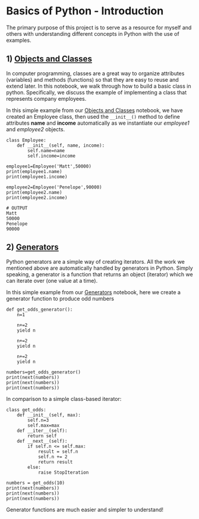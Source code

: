 # Basics of Python - Introduction
The primary purpose of this project is to serve as a resource for myself and others with understanding different concepts in Python with the use of examples.

## 1) [Objects and Classes](https://github.com/mkosaka1/Python_Basics/blob/master/1.Classes_%26_Objects.ipynb)

In computer programming, classes are a great way to organize attributes (variables) and methods (functions) so that they are easy to reuse and extend later. In this notebook, we walk through how to build a basic class in python. Specifically, we discuss the example of implementing a class that represents company employees.

In this simple example from our [Objects and Classes](https://github.com/mkosaka1/Python_Basics/blob/master/1.Classes_%26_Objects.ipynb) notebook, we have created an Employee class, then used the ```__init__()``` method to define attributes **name** and **income** automatically as we instantiate our *employee1* and *employee2* objects.

```
class Employee:
    def __init__(self, name, income):
        self.name=name
        self.income=income

employee1=Employee('Matt',50000)
print(employee1.name)
print(employee1.income)

employee2=Employee('Penelope',90000)
print(employee2.name)
print(employee2.income)

# OUTPUT
Matt
50000
Penelope
90000
```

## 2) [Generators](https://github.com/mkosaka1/Python_Basics/blob/master/2.Generators.ipynb)
Python generators are a simple way of creating iterators. All the work we mentioned above are automatically handled by generators in Python. Simply speaking, a generator is a function that returns an object (iterator) which we can iterate over (one value at a time).

In this simple example from our [Generators](https://github.com/mkosaka1/Python_Basics/blob/master/2.Generators.ipynb) notebook, here we create a generator function to produce odd numbers
```
def get_odds_generator():
    n=1
    
    n+=2
    yield n
    
    n+=2
    yield n 
    
    n+=2
    yield n
    
numbers=get_odds_generator()
print(next(numbers))
print(next(numbers))
print(next(numbers)) 
```
In comparison to a simple class-based iterator:
```
class get_odds:
    def __init__(self, max):
        self.n=3
        self.max=max
    def __iter__(self):
        return self
    def __next__(self):
        if self.n <= self.max:
            result = self.n
            self.n += 2
            return result
        else:
            raise StopIteration

numbers = get_odds(10)
print(next(numbers))
print(next(numbers))
print(next(numbers))
```
Generator functions are much easier and simpler to understand! 

